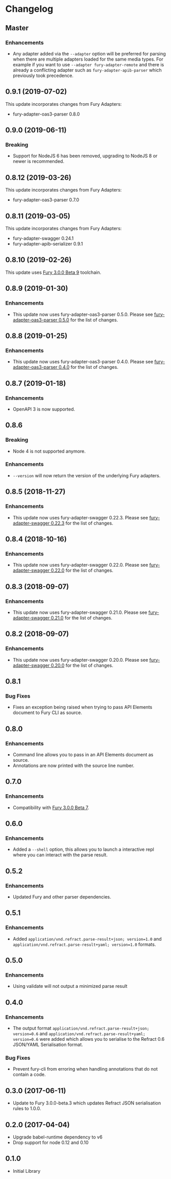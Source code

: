# Changelog

## Master

### Enhancements

- Any adapter added via the `--adapter` option will be preferred for parsing
  when there are multiple adapters loaded for the same media types. For example
  if you want to use `--adapter fury-adapter-remote` and there is already a
  conflicting adapter such as `fury-adapter-apib-parser` which previously took
  precedence.

## 0.9.1 (2019-07-02)

This update incorporates changes from Fury Adapters:

- fury-adapter-oas3-parser 0.8.0

## 0.9.0 (2019-06-11)

### Breaking

- Support for NodeJS 6 has been removed, upgrading to NodeJS 8 or newer is
  recommended.

## 0.8.12 (2019-03-26)

This update incorporates changes from Fury Adapters:

- fury-adapter-oas3-parser 0.7.0

## 0.8.11 (2019-03-05)

This update incorporates changes from Fury Adapters:

- fury-adapter-swagger 0.24.1
- fury-adapter-apib-serializer 0.9.1

## 0.8.10 (2019-02-26)

This update uses [Fury 3.0.0 Beta
9](https://github.com/apiaryio/api-elements.js/releases/tag/fury-3.0.0-beta.9)
toolchain.

## 0.8.9 (2019-01-30)

### Enhancements

- This update now uses fury-adapter-oas3-parser 0.5.0. Please see
  [fury-adapter-oas3-parser 0.5.0](https://github.com/apiaryio/api-elements.js/blob/master/packages/fury-adapter-oas3-parser/CHANGELOG.md)
  for the list of changes.

## 0.8.8 (2019-01-25)

### Enhancements

- This update now uses fury-adapter-oas3-parser 0.4.0. Please see
  [fury-adapter-oas3-parser 0.4.0](https://github.com/apiaryio/api-elements.js/blob/db9bdb65d403832aa6d02d7f2f3babe7ad3bbd1a/packages/fury-adapter-oas3-parser/CHANGELOG.md)
  for the list of changes.

## 0.8.7 (2019-01-18)

### Enhancements

- OpenAPI 3 is now supported.

## 0.8.6

### Breaking

- Node 4 is not supported anymore.

### Enhancements

- `--version` will now return the version of the underlying Fury adapters.

## 0.8.5 (2018-11-27)

### Enhancements

- This update now uses fury-adapter-swagger 0.22.3. Please see
  [fury-adapter-swagger 0.22.3](https://github.com/apiaryio/fury-adapter-swagger/releases/tag/v0.22.3)
  for the list of changes.

## 0.8.4 (2018-10-16)

### Enhancements

- This update now uses fury-adapter-swagger 0.22.0. Please see
  [fury-adapter-swagger 0.22.0](https://github.com/apiaryio/fury-adapter-swagger/releases/tag/v0.22.0)
  for the list of changes.

## 0.8.3 (2018-09-07)

### Enhancements

- This update now uses fury-adapter-swagger 0.21.0. Please see
  [fury-adapter-swagger 0.21.0](https://github.com/apiaryio/fury-adapter-swagger/releases/tag/v0.21.0)
  for the list of changes.

## 0.8.2 (2018-09-07)

### Enhancements

- This update now uses fury-adapter-swagger 0.20.0. Please see
  [fury-adapter-swagger 0.20.0](https://github.com/apiaryio/fury-adapter-swagger/releases/tag/v0.20.0)
  for the list of changes.

## 0.8.1

### Bug Fixes

- Fixes an exception being raised when trying to pass API Elements document to
  Fury CLI as source.

## 0.8.0

### Enhancements

- Command line allows you to pass in an API Elements document as source.
- Annotations are now printed with the source line number.

## 0.7.0

### Enhancements

- Compatibility with [Fury 3.0.0 Beta 7](https://github.com/apiaryio/fury.js/releases/tag/v3.0.0-beta.7).

## 0.6.0

### Enhancements

- Added a `--shell` option, this allows you to launch a interactive repl where
  you can interact with the parse result.

## 0.5.2

### Enhancements

- Updated Fury and other parser dependencies.

## 0.5.1

### Enhancements

- Added `application/vnd.refract.parse-result+json; version=1.0`
  and `application/vnd.refract.parse-result+yaml; version=1.0`
  formats.

## 0.5.0

### Enhancements

- Using validate will not output a minimized parse result

## 0.4.0

### Enhancements

- The output format `application/vnd.refract.parse-result+json; version=0.6`
  and `application/vnd.refract.parse-result+yaml; version=0.6` were added which
  allows you to serialise to the Refract 0.6 JSON/YAML Serialisation format.

### Bug Fixes

- Prevent fury-cli from erroring when handling annotations that do not contain
  a code.

## 0.3.0 (2017-06-11)

- Update to Fury 3.0.0-beta.3 which updates Refract JSON serialisation rules to
  1.0.0.

## 0.2.0 (2017-04-04)

- Upgrade babel-runtime dependency to v6
- Drop support for node 0.12 and 0.10

## 0.1.0

- Initial Library
